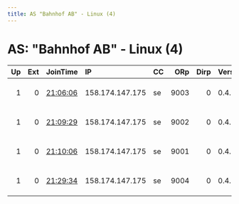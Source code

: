 ```yaml
---
title: AS "Bahnhof AB" - Linux (4)
---
```


# AS: "Bahnhof AB" - Linux (4)

|   Up |   Ext | JoinTime                                                                                              | IP              | CC   |   ORp |   Dirp | Version   | Contact                      | Nickname   |   eFamMembers |
|-----:|------:|:------------------------------------------------------------------------------------------------------|:----------------|:-----|------:|-------:|:----------|:-----------------------------|:-----------|--------------:|
|    1 |     0 | [21:06:06](https://nusenu.github.io/OrNetStats/w/relay/3AB8AD860A2BD006840C48E71455C4742EFB8A3C.html) | 158.174.147.175 | se   |  9003 |      0 | 0.4.7.13  | Flanders Watches &lt;flander | wieujr     |             3 |
|    1 |     0 | [21:09:29](https://nusenu.github.io/OrNetStats/w/relay/C58BB1A08CC76E46F16101E7DE5D323AA3B34F6E.html) | 158.174.147.175 | se   |  9002 |      0 | 0.4.7.13  | Flanders Watches &lt;flander | pakaskd    |             3 |
|    1 |     0 | [21:10:06](https://nusenu.github.io/OrNetStats/w/relay/76FFB75E358D50868E5D5042AF77BDC38C39C45A.html) | 158.174.147.175 | se   |  9001 |      0 | 0.4.7.13  | Flanders Watches &lt;flander | fter       |             3 |
|    1 |     0 | [21:29:34](https://nusenu.github.io/OrNetStats/w/relay/13CC74F839AFB9B12E887FB62E533E2DE8DC4307.html) | 158.174.147.175 | se   |  9004 |      0 | 0.4.7.13  | Flanders Watches &lt;flander | ioodofp    |             1 |
